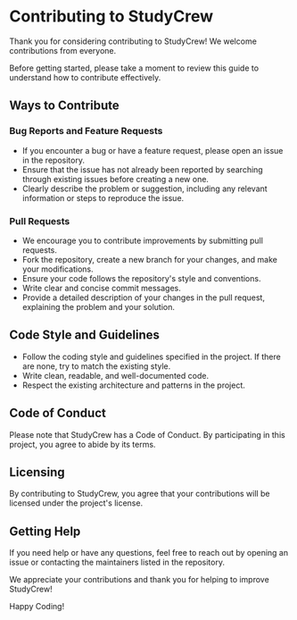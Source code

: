 # Contributing to StudyCrew

Thank you for considering contributing to StudyCrew! We welcome contributions from everyone.

Before getting started, please take a moment to review this guide to understand how to contribute effectively.

## Ways to Contribute

### Bug Reports and Feature Requests

- If you encounter a bug or have a feature request, please open an issue in the repository.
- Ensure that the issue has not already been reported by searching through existing issues before creating a new one.
- Clearly describe the problem or suggestion, including any relevant information or steps to reproduce the issue.

### Pull Requests

- We encourage you to contribute improvements by submitting pull requests.
- Fork the repository, create a new branch for your changes, and make your modifications.
- Ensure your code follows the repository's style and conventions.
- Write clear and concise commit messages.
- Provide a detailed description of your changes in the pull request, explaining the problem and your solution.

## Code Style and Guidelines

- Follow the coding style and guidelines specified in the project. If there are none, try to match the existing style.
- Write clean, readable, and well-documented code.
- Respect the existing architecture and patterns in the project.

## Code of Conduct

Please note that StudyCrew has a Code of Conduct. By participating in this project, you agree to abide by its terms.

## Licensing

By contributing to StudyCrew, you agree that your contributions will be licensed under the project's license.

## Getting Help

If you need help or have any questions, feel free to reach out by opening an issue or contacting the maintainers listed in the repository.

We appreciate your contributions and thank you for helping to improve StudyCrew!

Happy Coding!
